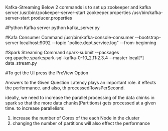  Kafka-Streaming
 Below 2 commands is to set up zookeeper and kafka server
/usr/bin/zookeeper-server-start zookeeper.properties
/usr/bin/kafka-server-start producer.properties

#Python Kafka server
python kafka_server.py

#Kafa Consumer Command
/usr/bin/kafka-console-consumer --bootstrap-server localhost:9092 --topic "police.dept.service.log" --from-beginning

#Spark Streaming Command
spark-submit --packages org.apache.spark:spark-sql-kafka-0-10_2.11:2.3.4 --master local[*] data_stream.py

#To get the UI press the PreView Option


 Answers to the Given Question
Latency plays an important role. it effects the performance.
and also, th processedRowsPerSecond.


ideally, we need to increase the parallel processing of the data chinks in spark so that the more data chunks(Partitions)  gets processed at a given time.
to increase parallelism:
1. increase the number of Cores of the  each Node in the cluster
2. changing the number of partitions will also effect the performance
